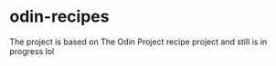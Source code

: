# odin-recipes

The project is based on The Odin Project recipe project and still is in progress
 lol
